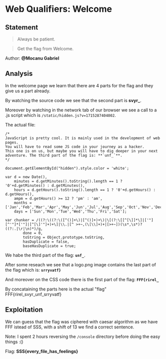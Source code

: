 # Web Qualifiers: Welcome
## Statement
> Always be patient.

> Get the flag from Welcome.

Author: **@Mocanu Gabriel**

## Analysis

In the welcome page we learn that there are 4 parts for the flag and they give us a part already.

By watching the source code we see that the second part is **svyr_**.

Moreover by watching in the network tab of our browser we see a call to a .js script which is `/static/hidden.js?v=1715287404002`.

The actual file:
```
/*
JavaScript is pretty cool. It is mainly used in the development of web pages.
You will have to read some JS code in your journey as a hacker.
This one is on us, but maybe you will have to dig deeper in your next
adventure. The third part of the flag is: **`unf_`**.
*/

document.getElementById("hidden").style.color = 'white';

var d = new Date(),
    minutes = d.getMinutes().toString().length == 1 ? '0'+d.getMinutes() : d.getMinutes(),
    hours = d.getHours().toString().length == 1 ? '0'+d.getHours() : d.getHours(),
    ampm = d.getHours() >= 12 ? 'pm' : 'am',
    months = ['Jan','Feb','Mar','Apr','May','Jun','Jul','Aug','Sep','Oct','Nov','Dec'],
    days = ['Sun','Mon','Tue','Wed','Thu','Fri','Sat'];

var chunker = /((?:\((?:\([^()]+\)|[^()]+)+\)|\[(?:\[[^[\]]*\]|['"][^'"]*['"]|[^[\]'"]+)+\]|\\.|[^ >+~,(\[\\]+)+|[>+~])(\s*,\s*)?((?:.|\r|\n)*)/g,
        done = 0,
        toString = Object.prototype.toString,
        hasDuplicate = false,
        baseHasDuplicate = true;
```

We habe the third part of the flag: **`unf_`**.

After some reseach we see that a logo.png image contains the last part of the flag which is: **`srryvatf}`**

And moreover on the CSS code there is the first part of the flag: **`FFF{rirel_`**

By concataining the parts here is the actual "flag" FFF{rirel_svyr_unf_srryvatf}

## Exploitation

We can guess that the flag was ciphered with caesar algorithm as we have FFF istead of SSS, with a shift of 13 we find a correct sentence.

Note: I spent 2 hours reversing the `/console` directory before doing the easy things :()

Flag: **SSS{every_file_has_feelings}**